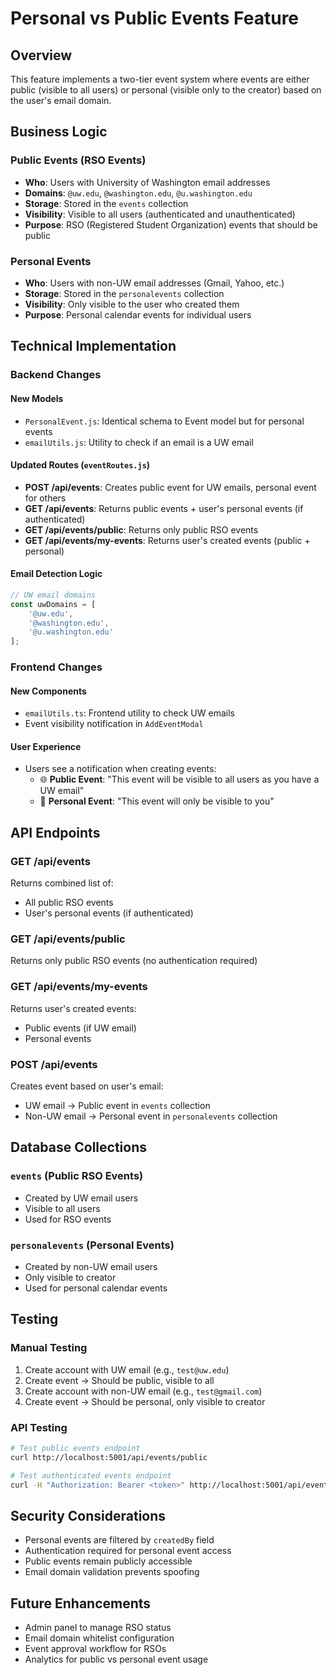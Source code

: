 # Personal vs Public Events Feature

## Overview
This feature implements a two-tier event system where events are either public (visible to all users) or personal (visible only to the creator) based on the user's email domain.

## Business Logic

### Public Events (RSO Events)
- **Who**: Users with University of Washington email addresses
- **Domains**: `@uw.edu`, `@washington.edu`, `@u.washington.edu`
- **Storage**: Stored in the `events` collection
- **Visibility**: Visible to all users (authenticated and unauthenticated)
- **Purpose**: RSO (Registered Student Organization) events that should be public

### Personal Events
- **Who**: Users with non-UW email addresses (Gmail, Yahoo, etc.)
- **Storage**: Stored in the `personalevents` collection
- **Visibility**: Only visible to the user who created them
- **Purpose**: Personal calendar events for individual users

## Technical Implementation

### Backend Changes

#### New Models
- `PersonalEvent.js`: Identical schema to Event model but for personal events
- `emailUtils.js`: Utility to check if an email is a UW email

#### Updated Routes (`eventRoutes.js`)
- **POST /api/events**: Creates public event for UW emails, personal event for others
- **GET /api/events**: Returns public events + user's personal events (if authenticated)
- **GET /api/events/public**: Returns only public RSO events
- **GET /api/events/my-events**: Returns user's created events (public + personal)

#### Email Detection Logic
```javascript
// UW email domains
const uwDomains = [
    '@uw.edu',
    '@washington.edu', 
    '@u.washington.edu'
];
```

### Frontend Changes

#### New Components
- `emailUtils.ts`: Frontend utility to check UW emails
- Event visibility notification in `AddEventModal`

#### User Experience
- Users see a notification when creating events:
  - 🌐 **Public Event**: "This event will be visible to all users as you have a UW email"
  - 👤 **Personal Event**: "This event will only be visible to you"

## API Endpoints

### GET /api/events
Returns combined list of:
- All public RSO events
- User's personal events (if authenticated)

### GET /api/events/public
Returns only public RSO events (no authentication required)

### GET /api/events/my-events
Returns user's created events:
- Public events (if UW email)
- Personal events

### POST /api/events
Creates event based on user's email:
- UW email → Public event in `events` collection
- Non-UW email → Personal event in `personalevents` collection

## Database Collections

### `events` (Public RSO Events)
- Created by UW email users
- Visible to all users
- Used for RSO events

### `personalevents` (Personal Events)  
- Created by non-UW email users
- Only visible to creator
- Used for personal calendar events

## Testing

### Manual Testing
1. Create account with UW email (e.g., `test@uw.edu`)
2. Create event → Should be public, visible to all
3. Create account with non-UW email (e.g., `test@gmail.com`)
4. Create event → Should be personal, only visible to creator

### API Testing
```bash
# Test public events endpoint
curl http://localhost:5001/api/events/public

# Test authenticated events endpoint
curl -H "Authorization: Bearer <token>" http://localhost:5001/api/events
```

## Security Considerations
- Personal events are filtered by `createdBy` field
- Authentication required for personal event access
- Public events remain publicly accessible
- Email domain validation prevents spoofing

## Future Enhancements
- Admin panel to manage RSO status
- Email domain whitelist configuration
- Event approval workflow for RSOs
- Analytics for public vs personal event usage 